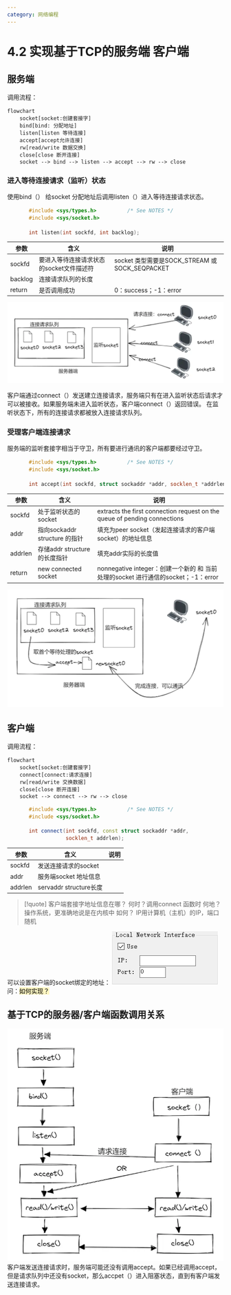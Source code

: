 ```yaml
---
category: 网络编程
---
```

# 4.2 实现基于TCP的服务端 客户端
## 服务端
调用流程：
``` mermaid
flowchart
    socket[socket:创建套接字]
    bind[bind: 分配地址]
    listen[listen 等待连接]
    accept[accept允许连接]
    rw[read/write 数据交换]
    close[close 断开连接]
    socket --> bind --> listen --> accept --> rw --> close
```

### 进入等待连接请求（监听）状态
使用bind（） 给socket 分配地址后调用listen（）进入等待连接请求状态。
``` cpp
       #include <sys/types.h>          /* See NOTES */
       #include <sys/socket.h>

       int listen(int sockfd, int backlog);
```

| 参数      | 含义                      | 说明                                        |
| ------- | ----------------------- | ----------------------------------------- |
| sockfd  | 要进入等待连接请求状态的socket文件描述符 | socket 类型需要是SOCK_STREAM 或  SOCK_SEQPACKET |
| backlog | 连接请求队列的长度               |                                           |
| return  | 是否调用成功                  | 0：success；-1：error                        |

![](./attachments/4.2%20实现基于TCP的服务端%20客户端.webp)

客户端通过connect（）发送建立连接请求，服务端只有在进入监听状态后请求才可以被接收。如果服务端未进入监听状态，客户端connect（）返回错误。
在监听状态下，所有的连接请求都被放入连接请求队列。

### 受理客户端连接请求
服务端的监听套接字相当于守卫，所有要进行通讯的客户端都要经过守卫。
``` cpp
       #include <sys/types.h>          /* See NOTES */
       #include <sys/socket.h>

       int accept(int sockfd, struct sockaddr *addr, socklen_t *addrlen);
```

| 参数      | 含义                       | 说明                                                                            |
| ------- | ------------------------ | ----------------------------------------------------------------------------- |
| sockfd  | 处于监听状态的socket            | extracts the first connection request on the  queue  of  pending  connections |
| addr    | 指向sockaddr structure 的指针 | 填充为peer socket（发起连接请求的客户端socket）的地址信息                                         |
| addrlen | 存储addr structure 的长度指针   | 填充addr实际的长度值                                                                  |
| return  | new connected socket     | nonnegative integer：创建一个新的 和 当前处理的socket 进行通信的socket；-1：error                 |

![](./attachments/4.2%20实现基于TCP的服务端%20客户端-1.webp)

## 客户端
调用流程：
``` mermaid
flowchart 
    socket[socket:创建套接字]
	connect[connect:请求连接]
	rw[read/write 交换数据]
	close[close 断开连接]
	socket --> connect --> rw --> close 
```

``` cpp
       #include <sys/types.h>          /* See NOTES */
       #include <sys/socket.h>

       int connect(int sockfd, const struct sockaddr *addr,
                   socklen_t addrlen);
```

| 参数      | 含义                   | 说明  |
| ------- | -------------------- | --- |
| sockfd  | 发送连接请求的socket        |     |
| addr    | 服务端socket 地址信息       |     |
| addrlen | servaddr structure长度 |     |
>[!quote]
>客户端套接字地址信息在哪？
>何时？调用connect 函数时
>何地？ 操作系统，更准确地说是在内核中
>如何？ IP用计算机（主机）的IP，端口随机

可以设置客户端的socket绑定的地址：
![](./attachments/4.2%20实现基于TCP的服务端%20客户端-2.webp)
问：<mark style="background: #FFF3A3A6;">如何实现？</mark>

## 基于TCP的服务器/客户端函数调用关系
![|384x413](./attachments/4.2%20实现基于TCP的服务端%20客户端-3.webp)
客户端发送连接请求时，服务端可能还没有调用accept。如果已经调用accept，但是请求队列中还没有socket，那么accpet（）进入阻塞状态，直到有客户端发送连接请求。
